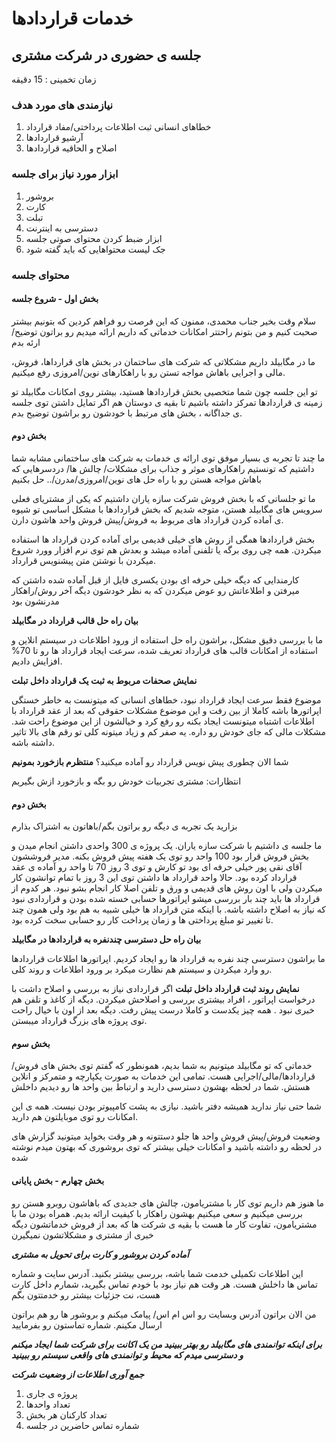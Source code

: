 # خدمات قراردادها

## جلسه ی حضوری در شرکت مشتری

زمان تخمینی : 15 دقیقه

### نیازمندی های مورد هدف

1. خطاهای انسانی ثبت اطلاعات پرداختی/مفاد قرارداد
2. آرشیو قراردادها
3. اصلاح و الحاقیه قراردادها

### ابزار مورد نیاز برای جلسه

1. بروشور
2. کارت
3. تبلت
4. دسترسی به اینترنت
5. ابزار ضبط کردن محتوای صوتی جلسه
6. جک لیست محتواهایی که باید گفته شود

### محتوای جلسه

#### بخش اول - شروع جلسه
سلام وقت بخیر جناب محمدی، ممنون که این فرصت رو فراهم کردین که بتونیم بیشتر صحبت کنیم و من بتونم راحتتر امکانات خدماتی که داریم ارائه میدیم رو براتون توضیح/ارئه بدم

ما در مگابیلد داریم مشکلاتی که شرکت های ساختمان در بخش های  قرارداها، فروش، مالی و اجرایی باهاش مواجه تستن رو با راهکارهای نوین/امروزی رفع میکنیم.

تو این جلسه چون شما متخصیی بخش قراردادها هستید، بیشتر روی امکانات مگابیلد تو زمینه ی قراردادها تمرکز داشته باشیم تا بقیه ی دوستان هم اگر تمایل داشتن توی جلسه ی جداگانه ، بخش های مرتبط با خودشون رو براشون توضیح بدم.

#### بخش دوم

ما چند تا تجربه ی بسیار موفق توی ارائه ی خدمات به شرکت های ساختمانی مشابه شما داشتیم که تونستیم راهکارهای موثر و جذاب برای  مشکلات/ چالش ها/ دردسرهایی که باهاش مواجه هستن رو با راه حل های نوین/امروزی/مدرن/.. حل بکنیم

ما تو جلساتی که با بخش فروش شرکت سازه یاران داشتیم که یکی از مشتریای فعلی سرویس های مگابیلد هستن، متوجه شدیم که بخش قراردادها با مشکل اساسی تو شیوه ی آماده کردن قرارداد های مربوط به فروش/پیش فروش واحد هاشون دارن.

بخش قراردادها همگی از روش های خیلی قدیمی برای آماده کردن قرارداد ها استفاده میکردن. همه چی روی برگه یا تلفنی آماده میشد و بعدش هم توی نرم افزار وورد شروع میکردن با نوشتن متن پیشنویس قرارداد.

کارمندایی که دیگه خیلی حرفه ای بودن یکسری فایل از قبل آماده شده داشتن که میرفتن و اطلاعاتش رو عوض میکردن که به نظر خودشون دیگه آخر روش/راهکار مدرنشون بود

**بیان راه حل قالب قرارداد در مگابیلد**

ما با بررسی دقیق مشکل، براشون راه حل استفاده از ورود اطلاعات در سیستم انلاین و استفاده از امکانات قالب های قرارداد تعریف شده، سرعت ایجاد قرارداد ها رو تا 70% افزایش دادیم.

**نمایش صحفات مربوط به ثبت یک قرارداد داخل تبلت**

موضوع فقط سرعت ایجاد قرارداد نبود، خطاهای انسانی که میتونست به خاطر خستگی اپراتورها باشه کاملا از بین رفت و این موضوع مشکلات حقوقی که بعد از عقد قرارداد با اطلاعات اشتباه میتونست ایجاد بکنه رو رفع کرد و خیالشون از این موضوع راحت شد. مشکلات مالی که جای خودش رو داره. یه صفر کم و زیاد میتونه کلی تو رقم های بالا تاثیر داشته باشه.


شما الان چطوری پیش نویس قرارداد رو آماده میکنید؟
**منتظرم بازخورد بمونیم**

انتظارات: مشتری تجربیات خودش رو بگه و بازخورد ازش بگیریم 


#### بخش دوم

بزارید یک تجربه ی دیگه رو براتون بگم/باهاتون به اشتراک بذارم


ما جلسه ی داشتیم با شرکت سازه یاران. یک پروژه ی 300 واحدی داشتن انجام میدن و بخش فروش قرار بود 100 واحد رو توی یک هفته پیش فروش بکنه. مدیر فروششون آقای نقی پور خیلی حرفه ای بود تو کارش و توی 3 روز 70 تا واحد رو آماده ی عقد قرارداد کرده بود. حالا واحد قرارداد ها داشتن توی این 3 روز با تمام توانشون کار میکردن ولی با اون روش های قدیمی و ورق و تلفن اصلا کار انجام بشو نبود. هر کدوم از قرارداد ها باید چند بار بررسی میشو اپراتورها حسابی خسته شده بودن و قراردادی نبود که نیاز به اصلاح داشته باشه. با اینکه متن قرارداد ها خیلی شبیه به هم بود ولی همون چند تا تغییر تو مبلغ پرداختی ها و زمان پرداخت کار رو حسابی سخت کرده بود.

**بیان راه حل دسترسی چندنفره به قراردادها در مگابیلد**

ما براشون دسترسی چند نفره به قرارداد ها رو ایجاد کردیم. اپراتورها اطلاعات قراردادها رو وارد میکردن و سیستم هم نظارت میکرد بر ورود اطلاعات و روند کلی.

**نمایش روند ثبت قرارداد داخل تبلت**
 اگر قراردادی نیاز به بررسی و اصلاح داشت با درخواست اپراتور ، افراد بیشتری بررسی و اصلاحش میکردن. دیگه از کاغذ و تلفن هم خبری نبود . همه چیز یکدست و کاملا درست پیش رفت. دیگه بعد از اون با خیال راحت توی پروژه های بزرگ قرارداد میبستن.

 #### بخش سوم

خدماتی که تو مگابیلد میتونیم به شما بدیم، همونطور که گفتم توی بخش های فروش/قراردادها/مالی/اجرایی هست. تمامی این خدمات به صورت یکپارچه و متمرکز و انلاین هستش. شما در لحظه بهشون دسترسی دارید و ارتباط بین واحد ها رو دیدیم داخلش

شما حتی نیاز ندارید همیشه دفتر باشید. نیازی به پشت کامپیوتر بودن نیست. همه ی این امکانات رو توی موبایلتون هم دارید.

وضعیت فروش/پیش فروش واحد ها جلو دستتونه و هر وقت بخواید میتونید گزارش های در لحظه رو داشته باشید و امکانات خیلی بیشتر که توی بروشوری که بهتون میدم نوشته شده

#### بخش چهارم - بخش پایانی

ما هنوز هم داریم توی کار با مشتریامون، چالش های جدیدی که باهاشون روبرو هستن رو بررسی میکنیم و سعی میکنیم بهشون راهکار با کیفیت ارائه بدیم. همراه بودن ما با مشتریامون، تفاوت کار ما هست با بقیه ی شرکت ها که بعد از فروش خدماتشون دیگه خبری از مشتری و مشکلاتشون نمیگیرن

***آماده کردن بروشور و کارت برای تحویل به مشتری***

این اطلاعات تکمیلی خدمت شما باشه، بررسی بیشتر بکنید. آدرس سایت و شماره تماس ها داخلش هست. هر وقت هم نیاز بود با خودم تماس بگیرید، شمارم داخل کارت هست، نت جزئیات بیشتر رو خدمتتون بگم

من الان براتون آدرس وبسایت رو اس ام اس/ پیامک میکنم و بروشور ها رو هم براتون ارسال مکینم. شماره تماستون رو بفرمایید

***برای اینکه توانمندی های مگابیلد رو بهتر ببینید من یک اکانت برای شرکت شما ایجاد میکنم و دسترسی میدم که محیط و توانمندی های واقعی سیستم رو ببینید***

***جمع آوری اطلاعات از وضعیت شرکت***
1. پروژه ی جاری
2. تعداد واحدها
3. تعداد کارکنان هر بخش
4. شماره تماس حاضرین در جلسه
